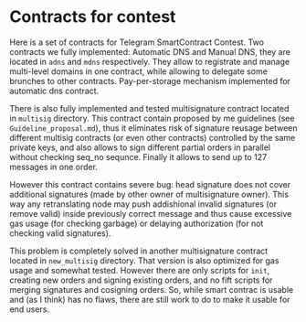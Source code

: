 # Contracts for contest
Here is a set of contracts for Telegram SmartContract Contest.
Two contracts we fully implemented: Automatic DNS and Manual DNS, they are located in `adns` and `mdns` respectively. They allow to registrate and manage multi-level domains in one contract, while allowing to delegate some brunches to other contracts. Pay-per-storage mechanism implemented for automatic dns contract.

There is also fully implemented and tested multisignature contract located in `multisig` directory. This contract contain proposed by me guidelines (see `Guideline_proposal.md`), thus it eliminates risk of signature reusage between different multisig contracts (or even other contracts) controlled by the same private keys, and also allows to sign different partial orders in parallel without checking seq_no sequnce. Finally it allows to send up to 127 messages in one order.

However this contract contains severe bug: head signature does not cover additional signatures (made by other owner of multisignature owner). This way any retranslating node may push addishional invalid signatures (or remove valid) inside previously correct message and thus cause excessive gas usage (for checking garbage) or delaying authorization (for not checking valid signatures).

This problem is completely solved in another multisignature contract located in `new_multisig` directory. That version is also optimized for gas usage and somewhat tested. However there are only scripts for `init`, creating new orders and signing existing orders, and no fift scripts for merging signatures and cosigning orders. So, while smart contrac is usable and (as I think) has no flaws, there are still work to do to make it usable for end users.
